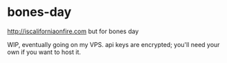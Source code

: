 # bones-day

http://iscaliforniaonfire.com but for bones day

WIP, eventually going on my VPS. api keys are encrypted; you'll need your own if you want to host it.

